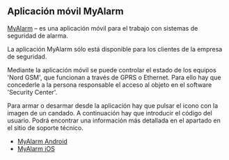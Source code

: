 ## Aplicación móvil MyAlarm

[MyAlarm](https://play.google.com/store/apps/details?id=ru.cnord.myalarm) – es una aplicación móvil para el trabajo con sistemas de seguridad de alarma.

La aplicación MyAlarm sólo está disponible para los clientes de la empresa de seguridad.

Mediante la aplicación móvil se puede controlar el estado de los equipos 'Nord GSM', que funcionan a través de GPRS o Ethernet. Para ello hay que concederle a la persona responsable el acceso al objeto en el software 'Security Center'.

Para armar o desarmar desde la aplicación hay que pulsar el icono con la imagen de un candado. A continuación hay que introducir el código del usuario. Podrá encontrar una información más detallada en el apartado en el sitio de soporte técnico.

* [MyAlarm Android](https://play.google.com/store/apps/details?id=ru.cnord.myalarm)
* [MyAlarm iOS](https://itunes.apple.com/ru/app/myalarm-2/id1125014890?mt=8)